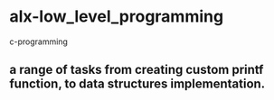 # alx-low_level_programming
c-programming
## a range of tasks from creating custom printf function, to data structures implementation.
